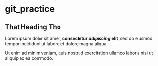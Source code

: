 # git_practice
<body>
    <h2>That Heading Tho</h2>
    <p>Lorem ipsum dolor sit amet, <strong>consectetur <em>adipiscing</em> elit</strong>, sed do eiusmod tempor incididunt ut labore et dolore magna aliqua. </p>
    <p>Ut enim ad minim veniam, quis nostrud exercitation ullamco laboris nisi ut aliquip ex ea commodo.</p>
</body>